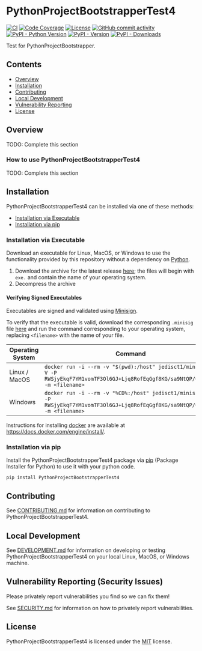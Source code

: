 # PythonProjectBootstrapperTest4

<!-- BEGIN: Exclude Package -->
[![CI](https://github.com/gt-sse-center/PythonProjectBootstrapperTest4/actions/workflows/standard.yaml/badge.svg?event=push)](https://github.com/gt-sse-center/PythonProjectBootstrapperTest4/actions/workflows/standard.yaml)
[![Code Coverage](https://img.shields.io/endpoint?url=https://gist.githubusercontent.com/davidbrownell/2f9d770d13e3a148424f374f74d41f4b/raw/PythonProjectBootstrapperTest4_coverage.json)](https://github.com/gt-sse-center/PythonProjectBootstrapperTest4/actions)
[![License](https://img.shields.io/github/license/gt-sse-center/PythonProjectBootstrapperTest4?color=dark-green)](https://github.com/gt-sse-center/PythonProjectBootstrapperTest4/blob/master/LICENSE.txt)
[![GitHub commit activity](https://img.shields.io/github/commit-activity/y/gt-sse-center/PythonProjectBootstrapperTest4?color=dark-green)](https://github.com/gt-sse-center/PythonProjectBootstrapperTest4/commits/main/)
[![PyPI - Python Version](https://img.shields.io/pypi/pyversions/PythonProjectBootstrapperTest4?color=dark-green)](https://pypi.org/project/pythonprojectbootstrappertest4/)
[![PyPI - Version](https://img.shields.io/pypi/v/PythonProjectBootstrapperTest4?color=dark-green)](https://pypi.org/project/pythonprojectbootstrappertest4/)
[![PyPI - Downloads](https://img.shields.io/pypi/dm/PythonProjectBootstrapperTest4)](https://pypistats.org/packages/pythonprojectbootstrappertest4)
<!-- END: Exclude Package -->

Test for PythonProjectBootstrapper.

<!-- BEGIN: Exclude Package -->
## Contents
- [Overview](#overview)
- [Installation](#installation)
- [Contributing](#contributing)
- [Local Development](#local-development)
- [Vulnerability Reporting](#vulnerability-reporting-security-issues)
- [License](#license)
<!-- END: Exclude Package -->

## Overview

TODO: Complete this section

### How to use PythonProjectBootstrapperTest4

TODO: Complete this section

<!-- BEGIN: Exclude Package -->
## Installation

PythonProjectBootstrapperTest4 can be installed via one of these methods:

- [Installation via Executable](#installation-via-executable)
- [Installation via pip](#installation-via-pip)

### Installation via Executable

Download an executable for Linux, MacOS, or Windows to use the functionality provided by this repository without a dependency on [Python](https://www.python.org).

1. Download the archive for the latest release [here](https://github.com/gt-sse-center/PythonProjectBootstrapperTest4/releases/latest); the files will begin with `exe.` and contain the name of your operating system.
2. Decompress the archive


#### Verifying Signed Executables

Executables are signed and validated using [Minisign](https://jedisct1.github.io/minisign/).

To verify that the executable is valid, download the corresponding `.minisig` file [here](https://github.com/gt-sse-center/PythonProjectBootstrapperTest4/releases/latest) and run the command corresponding to your operating system, replacing `<filename>` with the name of your file.

| Operating System | Command |
| --- | --- |
| Linux / MacOS | `docker run -i --rm -v "$(pwd):/host" jedisct1/minisign -V -P RWSjyEkqF7YM1vomTF3Ol6GJ+Ljq8RofEqGgf8KG/sa9NtQP/6OuqonS -m <filename>` |
| Windows | `docker run -i --rm -v "%CD%:/host" jedisct1/minisign -V -P RWSjyEkqF7YM1vomTF3Ol6GJ+Ljq8RofEqGgf8KG/sa9NtQP/6OuqonS -m <filename>` |

Instructions for installing [docker](https://docker.com) are available at https://docs.docker.com/engine/install/.



### Installation via pip

Install the PythonProjectBootstrapperTest4 package via [pip](https://pip.pypa.io/en/stable/) (Package Installer for Python) to use it with your python code.

`pip install PythonProjectBootstrapperTest4`

## Contributing
See [CONTRIBUTING.md](https://github.com/gt-sse-center/PythonProjectBootstrapperTest4/blob/main/CONTRIBUTING.md) for information on contributing to PythonProjectBootstrapperTest4.

## Local Development

See [DEVELOPMENT.md](https://github.com/gt-sse-center/PythonProjectBootstrapperTest4/blob/main/DEVELOPMENT.md) for information on developing or testing PythonProjectBootstrapperTest4 on your local Linux, MacOS, or Windows machine.
<!-- END: Exclude Package -->

## Vulnerability Reporting (Security Issues)
Please privately report vulnerabilities you find so we can fix them!

See [SECURITY.md](https://github.com/gt-sse-center/PythonProjectBootstrapperTest4/blob/main/SECURITY.md) for information on how to privately report vulnerabilities.

## License

PythonProjectBootstrapperTest4 is licensed under the <a href="https://choosealicense.com/licenses/mit/" target="_blank">MIT</a> license.
